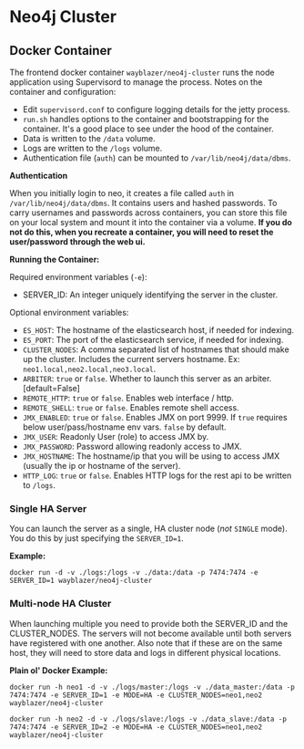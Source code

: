 # Neo4j Cluster

## Docker Container

The frontend docker container `wayblazer/neo4j-cluster` runs the node application using Supervisord to manage the process. Notes on the container and configuration:

- Edit `supervisord.conf` to configure logging details for the jetty process.
- `run.sh` handles options to the container and bootstrapping for the container. It's a good place to see under the hood of the container.
- Data is written to the `/data` volume.
- Logs are written to the `/logs` volume.
- Authentication file (`auth`) can be mounted to `/var/lib/neo4j/data/dbms`.

**Authentication**

When you initially login to neo, it creates a file called `auth` in `/var/lib/neo4j/data/dbms`. It contains users and hashed passwords. To carry usernames and passwords across containers, you can store this file on your local system and mount it into the container via a volume. **If you do not do this, when you recreate a container, you will need to reset the user/password through the web ui.**

**Running the Container:**

Required environment variables (`-e`):
- SERVER_ID: An integer uniquely identifying the server in the cluster.

Optional environment variables:
- `ES_HOST`: The hostname of the elasticsearch host, if needed for indexing.
- `ES_PORT`: The port of the elasticsearch service, if needed for indexing.
- `CLUSTER_NODES`: A comma separated list of hostnames that should make up the cluster. Includes the current servers hostname. Ex: `neo1.local,neo2.local,neo3.local`.
- `ARBITER`: `true` or `false`. Whether to launch this server as an arbiter. [default=False]
- `REMOTE_HTTP`: `true` or `false`. Enables web interface / http.
- `REMOTE_SHELL`: `true` or `false`. Enables remote shell access.
- `JMX_ENABLED`: `true` or `false`. Enables JMX on port 9999. If `true` requires below user/pass/hostname env vars. `false` by default.
- `JMX_USER`: Readonly User (role) to access JMX by.
- `JMX_PASSWORD`: Password allowing readonly access to JMX.
- `JMX_HOSTNAME`: The hostname/ip that you will be using to access JMX (usually the ip or hostname of the server).
- `HTTP_LOG`: `true` or `false`. Enables HTTP logs for the rest api to be written to `/logs`.

### Single HA Server

You can launch the server as a single, HA cluster node (*not* `SINGLE` mode). You do this by just specifying the `SERVER_ID=1`.

**Example:**

```
docker run -d -v ./logs:/logs -v ./data:/data -p 7474:7474 -e SERVER_ID=1 wayblazer/neo4j-cluster
```

### Multi-node HA Cluster

When launching multiple you need to provide both the SERVER_ID and the CLUSTER_NODES. The servers will not become available until both servers have registered with one another. Also note that if these are on the same host, they will need to store data and logs in different physical locations.

**Plain ol' Docker Example:**

```
docker run -h neo1 -d -v ./logs/master:/logs -v ./data_master:/data -p 7474:7474 -e SERVER_ID=1 -e MODE=HA -e CLUSTER_NODES=neo1,neo2 wayblazer/neo4j-cluster

docker run -h neo2 -d -v ./logs/slave:/logs -v ./data_slave:/data -p 7474:7474 -e SERVER_ID=2 -e MODE=HA -e CLUSTER_NODES=neo1,neo2 wayblazer/neo4j-cluster
```
